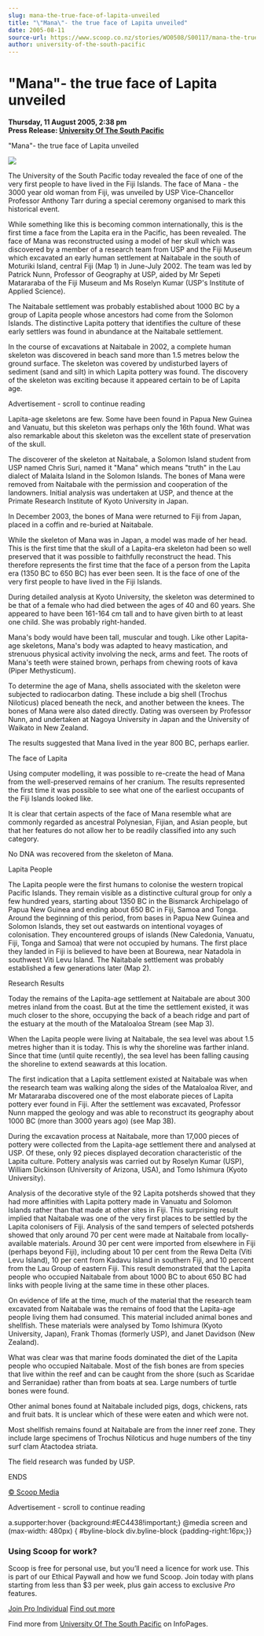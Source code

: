 ```yaml
---
slug: mana-the-true-face-of-lapita-unveiled
title: "\"Mana\"- the true face of Lapita unveiled"
date: 2005-08-11
source-url: https://www.scoop.co.nz/stories/WO0508/S00117/mana-the-true-face-of-lapita-unveiled.htm
author: university-of-the-south-pacific
---
```

"Mana"- the true face of Lapita unveiled
========================================

**Thursday, 11 August 2005, 2:38 pm**  
**Press Release: [University Of The South Pacific](https://info.scoop.co.nz/University_Of_The_South_Pacific)**

"Mana"- the true face of Lapita unveiled

![](http://img.scoop.co.nz/stories/images/0508/05b62867d11064dd345e.jpeg)

The University of the South Pacific today revealed the face of one of the very first people to have lived in the Fiji Islands. The face of Mana - the 3000 year old woman from Fiji, was unveiled by USP Vice-Chancellor Professor Anthony Tarr during a special ceremony organised to mark this historical event.

While something like this is becoming common internationally, this is the first time a face from the Lapita era in the Pacific, has been revealed. The face of Mana was reconstructed using a model of her skull which was discovered by a member of a research team from USP and the Fiji Museum which excavated an early human settlement at Naitabale in the south of Moturiki Island, central Fiji (Map 1) in June-July 2002. The team was led by Patrick Nunn, Professor of Geography at USP, aided by Mr Sepeti Matararaba of the Fiji Museum and Ms Roselyn Kumar (USP's Institute of Applied Science).

The Naitabale settlement was probably established about 1000 BC by a group of Lapita people whose ancestors had come from the Solomon Islands. The distinctive Lapita pottery that identifies the culture of these early settlers was found in abundance at the Naitabale settlement.

In the course of excavations at Naitabale in 2002, a complete human skeleton was discovered in beach sand more than 1.5 metres below the ground surface. The skeleton was covered by undisturbed layers of sediment (sand and silt) in which Lapita pottery was found. The discovery of the skeleton was exciting because it appeared certain to be of Lapita age.

Advertisement - scroll to continue reading





Lapita-age skeletons are few. Some have been found in Papua New Guinea and Vanuatu, but this skeleton was perhaps only the 16th found. What was also remarkable about this skeleton was the excellent state of preservation of the skull.

The discoverer of the skeleton at Naitabale, a Solomon Island student from USP named Chris Suri, named it "Mana" which means "truth" in the Lau dialect of Malaita Island in the Solomon Islands. The bones of Mana were removed from Naitabale with the permission and cooperation of the landowners. Initial analysis was undertaken at USP, and thence at the Primate Research Institute of Kyoto University in Japan.

In December 2003, the bones of Mana were returned to Fiji from Japan, placed in a coffin and re-buried at Naitabale.

While the skeleton of Mana was in Japan, a model was made of her head. This is the first time that the skull of a Lapita-era skeleton had been so well preserved that it was possible to faithfully reconstruct the head. This therefore represents the first time that the face of a person from the Lapita era (1350 BC to 650 BC) has ever been seen. It is the face of one of the very first people to have lived in the Fiji Islands.

During detailed analysis at Kyoto University, the skeleton was determined to be that of a female who had died between the ages of 40 and 60 years. She appeared to have been 161-164 cm tall and to have given birth to at least one child. She was probably right-handed.

Mana's body would have been tall, muscular and tough. Like other Lapita-age skeletons, Mana's body was adapted to heavy mastication, and strenuous physical activity involving the neck, arms and feet. The roots of Mana's teeth were stained brown, perhaps from chewing roots of kava (Piper Methysticum).

To determine the age of Mana, shells associated with the skeleton were subjected to radiocarbon dating. These include a big shell (Trochus Niloticus) placed beneath the neck, and another between the knees. The bones of Mana were also dated directly. Dating was overseen by Professor Nunn, and undertaken at Nagoya University in Japan and the University of Waikato in New Zealand.

The results suggested that Mana lived in the year 800 BC, perhaps earlier.

The face of Lapita

Using computer modelling, it was possible to re-create the head of Mana from the well-preserved remains of her cranium. The results represented the first time it was possible to see what one of the earliest occupants of the Fiji Islands looked like.

It is clear that certain aspects of the face of Mana resemble what are commonly regarded as ancestral Polynesian, Fijian, and Asian people, but that her features do not allow her to be readily classified into any such category.

No DNA was recovered from the skeleton of Mana.

Lapita People

The Lapita people were the first humans to colonise the western tropical Pacific Islands. They remain visible as a distinctive cultural group for only a few hundred years, starting about 1350 BC in the Bismarck Archipelago of Papua New Guinea and ending about 650 BC in Fiji, Samoa and Tonga. Around the beginning of this period, from bases in Papua New Guinea and Solomon Islands, they set out eastwards on intentional voyages of colonisation. They encountered groups of islands (New Caledonia, Vanuatu, Fiji, Tonga and Samoa) that were not occupied by humans. The first place they landed in Fiji is believed to have been at Bourewa, near Natadola in southwest Viti Levu Island. The Naitabale settlement was probably established a few generations later (Map 2).

Research Results

Today the remains of the Lapita-age settlement at Naitabale are about 300 metres inland from the coast. But at the time the settlement existed, it was much closer to the shore, occupying the back of a beach ridge and part of the estuary at the mouth of the Mataloaloa Stream (see Map 3).

When the Lapita people were living at Naitabale, the sea level was about 1.5 metres higher than it is today. This is why the shoreline was farther inland. Since that time (until quite recently), the sea level has been falling causing the shoreline to extend seawards at this location.

The first indication that a Lapita settlement existed at Naitabale was when the research team was walking along the sides of the Mataloaloa River, and Mr Matararaba discovered one of the most elaborate pieces of Lapita pottery ever found in Fiji. After the settlement was excavated, Professor Nunn mapped the geology and was able to reconstruct its geography about 1000 BC (more than 3000 years ago) (see Map 3B).

During the excavation process at Naitabale, more than 17,000 pieces of pottery were collected from the Lapita-age settlement there and analysed at USP. Of these, only 92 pieces displayed decoration characteristic of the Lapita culture. Pottery analysis was carried out by Roselyn Kumar (USP), William Dickinson (University of Arizona, USA), and Tomo Ishimura (Kyoto University).

Analysis of the decorative style of the 92 Lapita potsherds showed that they had more affinities with Lapita pottery made in Vanuatu and Solomon Islands rather than that made at other sites in Fiji. This surprising result implied that Naitabale was one of the very first places to be settled by the Lapita colonisers of Fiji. Analysis of the sand tempers of selected potsherds showed that only around 70 per cent were made at Naitabale from locally-available materials. Around 30 per cent were imported from elsewhere in Fiji (perhaps beyond Fiji), including about 10 per cent from the Rewa Delta (Viti Levu Island), 10 per cent from Kadavu Island in southern Fiji, and 10 percent from the Lau Group of eastern Fiji. This result demonstrated that the Lapita people who occupied Naitabale from about 1000 BC to about 650 BC had links with people living at the same time in these other places.

On evidence of life at the time, much of the material that the research team excavated from Naitabale was the remains of food that the Lapita-age people living them had consumed. This material included animal bones and shellfish. These materials were analysed by Tomo Ishimura (Kyoto University, Japan), Frank Thomas (formerly USP), and Janet Davidson (New Zealand).

What was clear was that marine foods dominated the diet of the Lapita people who occupied Naitabale. Most of the fish bones are from species that live within the reef and can be caught from the shore (such as Scaridae and Serranidae) rather than from boats at sea. Large numbers of turtle bones were found.

Other animal bones found at Naitabale included pigs, dogs, chickens, rats and fruit bats. It is unclear which of these were eaten and which were not.

Most shellfish remains found at Naitabale are from the inner reef zone. They include large specimens of Trochus Niloticus and huge numbers of the tiny surf clam Atactodea striata.

The field research was funded by USP.

ENDS

[© Scoop Media](http://www.scoop.co.nz/about/terms.html)  

Advertisement - scroll to continue reading



a.supporter:hover {background:#EC4438!important;} @media screen and (max-width: 480px) { #byline-block div.byline-block {padding-right:16px;}}

### Using Scoop for work?

Scoop is free for personal use, but you’ll need a licence for work use. This is part of our Ethical Paywall and how we fund Scoop. Join today with plans starting from less than $3 per week, plus gain access to exclusive _Pro_ features.  
  
[Join Pro Individual](https://pro.scoop.co.nz/Individual/?from=ProIn24) [Find out more](https://pro.scoop.co.nz/using-scoop-for-work/?from=ProIn24)

Find more from [University Of The South Pacific](https://info.scoop.co.nz/University_Of_The_South_Pacific) on InfoPages.